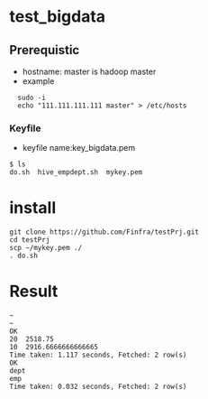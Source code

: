# test_bigdata
## Prerequistic

* hostname: master is hadoop master
* example
```
  sudo -i
  echo "111.111.111.111 master" > /etc/hosts
```

### Keyfile
* keyfile name:key_bigdata.pem

```
$ ls 
do.sh  hive_empdept.sh  mykey.pem
```
# install
```
git clone https://github.com/Finfra/testPrj.git
cd testPrj
scp ~/mykey.pem ./
. do.sh
```
# Result
```
~
~
OK
20	2518.75
10	2916.6666666666665
Time taken: 1.117 seconds, Fetched: 2 row(s)
OK
dept
emp
Time taken: 0.032 seconds, Fetched: 2 row(s)
```
